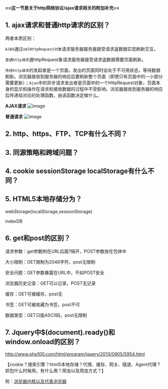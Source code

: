 **==这一节是关于http网络协议/ajax请求相关的附加补充==**

## 1. ajax请求和普通http请求的区别？

两者本质区别：

`AJAX`通过`xmlHttpRequest对象`请求服务器服务器接受请求返数据实现刷新交互。

`普通http请求`通httpRequest象请求服务器接受请求返数据需要页面刷新。

`传统http请求`的发起者是一个页面，发出的页面同时会处于不可用状态，等待数据刷新。浏览器接收到服务器的响应后要刷新整个页面（即使只有页面中的一小部分需要更新）；`Ajax`中的异步请求发出者是页面中的一个HttpRequest对象，页面本身的显示和操作在请求和接收数据的过程中不受影响。浏览器接收到服务器的响应后传递给对应的处理函数，由该函数决定做什么。

**AJAX请求**
![image](http://images2015.cnblogs.com/blog/1192920/201707/1192920-20170708222608987-1559101214.png)

**普通请求**
![image](http://images2015.cnblogs.com/blog/1192920/201707/1192920-20170708222714175-232115862.png)

## 2. http、https、FTP、TCP有什么不同？

## 3. 同源策略和跨域问题？

## 4. cookie sessionStorage localStorage有什么不同？

## 5. HTML5本地存储分为？

webStorage(localStorage,sessionStorage)

indexDB

## 6. get和post的区别？

请求参数：get参数附在URL后面?隔开，POST参数放在包体中

大小限制：GET限制为2048字符，post无限制

安全问题：GET参数暴露在URL中，不如POST安全

浏览器历史记录：GET可以记录，POST无记录

缓存：GET可被缓存，post无

书签：GET可被收藏为书签，post不可

数据类型：GET只能ASCII码，post无限制

## 7. Jquery中$(document).ready()和window.onload的区别？

http://www.php100.com/html/program/jquery/2013/0905/5954.html



【cookie？搜索引擎？html5本地存储？代理、缓存、网关、隧道、Agent代理？抓包什么时候用，有什么用？爬虫以及爬虫方式？】

附：[浏览器内核以及代表浏览器](http://jingyan.baidu.com/article/5553fa82d50eaf65a339346c.html)